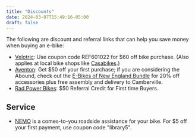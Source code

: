 ```yaml
---
title: "Discounts"
date: 2024-03-07T15:49:16-05:00
draft: false
---
```


The following are discount and referral links that can help you save money when buying an e-bike:

* [Velotric](https://www.velotricbike.com/?ref=CHRISTOPHERRSCH&utm_source=goaffpro): Use coupon code REF601022 for $60 off bike purchase. (Also applies at local bike shops like [Casabikes](https://casabikes.com/).)
* [Aventon](https://www.talkable.com/x/IsCyBM): Get $50 off your first purchase; if you are considering the Abound, check out the [E-Bikes of New England Bundle](https://camberville.ebikelibrary.org/buy-yours/abound/) for 20% off accessories plus free assembly and delivery to Camberville.
* [Rad Power Bikes](http://rwrd.io/wkgsn4x?c): $50 Referral Credit for First time Buyers.

## Service

* [NEMO](https://www.get-nemo.com/) is a comes-to-you roadside assistance for your bike. For $5 off your first payment, use coupon code "library5". 
